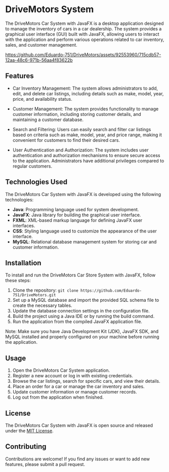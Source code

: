 # DriveMotors System

The DriveMotors Car System with JavaFX is a desktop application designed to manage the inventory of cars in a car dealership. The system provides a graphical user interface (GUI) built with JavaFX, allowing users to interact with the application and perform various operations related to car inventory, sales, and customer management.


https://github.com/Eduardo-751/DriveMotors/assets/92553960/715cdb57-12aa-48c6-971b-56aa4f83622b


## Features

- Car Inventory Management: The system allows administrators to add, edit, and delete car listings, including details such as make, model, year, price, and availability status.

- Customer Management: The system provides functionality to manage customer information, including storing customer details, and maintaining a customer database.

- Search and Filtering: Users can easily search and filter car listings based on criteria such as make, model, year, and price range, making it convenient for customers to find their desired cars.

- User Authentication and Authorization: The system includes user authentication and authorization mechanisms to ensure secure access to the application. Administrators have additional privileges compared to regular customers.

## Technologies Used

The DriveMotors Car System with JavaFX is developed using the following technologies:

- **Java**: Programming language used for system development.
- **JavaFX**: Java library for building the graphical user interface.
- **FXML**: XML-based markup language for defining JavaFX user interfaces.
- **CSS**: Styling language used to customize the appearance of the user interface.
- **MySQL**: Relational database management system for storing car and customer information.

## Installation

To install and run the DriveMotors Car Store System with JavaFX, follow these steps:

1. Clone the repository: `git clone https://github.com/Eduardo-751/DriveMotors.git`
2. Set up a MySQL database and import the provided SQL schema file to create the necessary tables.
3. Update the database connection settings in the configuration file.
4. Build the project using a Java IDE or by running the build command.
5. Run the application from the compiled JavaFX application file.

Note: Make sure you have Java Development Kit (JDK), JavaFX SDK, and MySQL installed and properly configured on your machine before running the application.

## Usage

1. Open the DriveMotors Car System application.
2. Register a new account or log in with existing credentials.
3. Browse the car listings, search for specific cars, and view their details.
4. Place an order for a car or manage the car inventory and sales.
5. Update customer information or manage customer records.
6. Log out from the application when finished.

## License

The DriveMotors Car System with JavaFX is open source and released under the [MIT License](https://opensource.org/licenses/MIT).

## Contributing

Contributions are welcome! If you find any issues or want to add new features, please submit a pull request.
